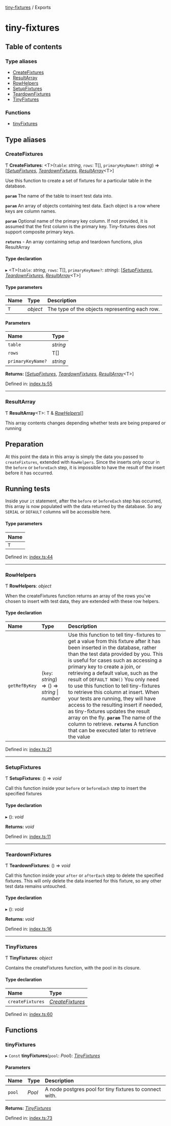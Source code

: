 [tiny-fixtures](README.md) / Exports

# tiny-fixtures

## Table of contents

### Type aliases

- [CreateFixtures](modules.md#createfixtures)
- [ResultArray](modules.md#resultarray)
- [RowHelpers](modules.md#rowhelpers)
- [SetupFixtures](modules.md#setupfixtures)
- [TeardownFixtures](modules.md#teardownfixtures)
- [TinyFixtures](modules.md#tinyfixtures)

### Functions

- [tinyFixtures](modules.md#tinyfixtures)

## Type aliases

### CreateFixtures

Ƭ **CreateFixtures**: <T\>(`table`: *string*, `rows`: T[], `primaryKeyName?`: *string*) => [[*SetupFixtures*](modules.md#setupfixtures), [*TeardownFixtures*](modules.md#teardownfixtures), [*ResultArray*](modules.md#resultarray)<T\>]

Use this function to create a set of fixtures for a particular table in the database.

**`param`** The name of the table to insert test data into.

**`param`** An array of objects containing test data. Each object is a row where keys are column names.

**`param`** Optional name of the primary key column. If not provided, it is assumed that the first column is the primary key. Tiny-fixtures does not support composite primary keys.

**`returns`** - An array containing setup and teardown functions, plus ResultArray

#### Type declaration

▸ <T\>(`table`: *string*, `rows`: T[], `primaryKeyName?`: *string*): [[*SetupFixtures*](modules.md#setupfixtures), [*TeardownFixtures*](modules.md#teardownfixtures), [*ResultArray*](modules.md#resultarray)<T\>]

#### Type parameters

| Name | Type | Description |
| :------ | :------ | :------ |
| `T` | *object* | The type of the objects representing each row. |

#### Parameters

| Name | Type |
| :------ | :------ |
| `table` | *string* |
| `rows` | T[] |
| `primaryKeyName?` | *string* |

**Returns:** [[*SetupFixtures*](modules.md#setupfixtures), [*TeardownFixtures*](modules.md#teardownfixtures), [*ResultArray*](modules.md#resultarray)<T\>]

Defined in: [index.ts:55](https://github.com/Antman261/tiny-fixtures/blob/cb3b2a6/src/index.ts#L55)

___

### ResultArray

Ƭ **ResultArray**<T\>: T & [*RowHelpers*](modules.md#rowhelpers)[]

 This array contents changes depending whether tests are being prepared or running

 ## Preparation
 At this point the data in this array is simply the data you passed to `createFixtures`, extended with `RowHelpers`. Since the inserts only occur in the `before` or `beforeEach` step, it is impossible to have the result of the insert before it has occurred.

 ## Running tests
 Inside your `it` statement, after the `before` or `beforeEach` step has occurred, this array is now populated with the data returned by the database. So any `SERIAL` or `DEFAULT` columns will be accessible here.

#### Type parameters

| Name |
| :------ |
| `T` |

Defined in: [index.ts:44](https://github.com/Antman261/tiny-fixtures/blob/cb3b2a6/src/index.ts#L44)

___

### RowHelpers

Ƭ **RowHelpers**: *object*

When the createFixtures function returns an array of the rows you've chosen to insert with test data, they are extended with these row helpers.

#### Type declaration

| Name | Type | Description |
| :------ | :------ | :------ |
| `getRefByKey` | (`key`: *string*) => () => *string* \| *number* | Use this function to tell tiny-fixtures to get a value from this fixture after it has been inserted in the database, rather than the test data provided by you.  This is useful for cases such as accessing a primary key to create a join, or retrieving a default value, such as the result of `DEFAULT NOW()`  You only need to use this function to tell tiny-fixtures to retrieve this column at insert. When your tests are running, they will have access to the resulting insert if needed, as tiny-fixtures updates the result array on the fly.  **`param`** The name of the column to retrieve.  **`returns`** A function that can be executed later to retrieve the value |

Defined in: [index.ts:21](https://github.com/Antman261/tiny-fixtures/blob/cb3b2a6/src/index.ts#L21)

___

### SetupFixtures

Ƭ **SetupFixtures**: () => *void*

Call this function inside your `before` or `beforeEach` step to insert the specified fixtures

#### Type declaration

▸ (): *void*

**Returns:** *void*

Defined in: [index.ts:11](https://github.com/Antman261/tiny-fixtures/blob/cb3b2a6/src/index.ts#L11)

___

### TeardownFixtures

Ƭ **TeardownFixtures**: () => *void*

Call this function inside your `after` or `afterEach` step to delete the specified fixtures. This will only delete the data inserted for this fixture, so any other test data remains untouched.

#### Type declaration

▸ (): *void*

**Returns:** *void*

Defined in: [index.ts:16](https://github.com/Antman261/tiny-fixtures/blob/cb3b2a6/src/index.ts#L16)

___

### TinyFixtures

Ƭ **TinyFixtures**: *object*

Contains the createFixtures function, with the pool in its closure.

#### Type declaration

| Name | Type |
| :------ | :------ |
| `createFixtures` | [*CreateFixtures*](modules.md#createfixtures) |

Defined in: [index.ts:60](https://github.com/Antman261/tiny-fixtures/blob/cb3b2a6/src/index.ts#L60)

## Functions

### tinyFixtures

▸ `Const` **tinyFixtures**(`pool`: *Pool*): [*TinyFixtures*](modules.md#tinyfixtures)

#### Parameters

| Name | Type | Description |
| :------ | :------ | :------ |
| `pool` | *Pool* | A node postgres pool for tiny fixtures to connect with. |

**Returns:** [*TinyFixtures*](modules.md#tinyfixtures)

Defined in: [index.ts:73](https://github.com/Antman261/tiny-fixtures/blob/cb3b2a6/src/index.ts#L73)
